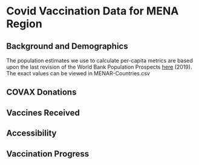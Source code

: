 # Covid Vaccination Data for MENA Region

## Background and Demographics
The population estimates we use to calculate per-capita metrics are based upon the last revision of the World Bank Population Prospects [here](https://data.worldbank.org/indicator/SP.POP.TOTL) (2019). The exact values can be viewed in MENAR-Countries.csv

## COVAX Donations

## Vaccines Received

## Accessibility

## Vaccination Progress
